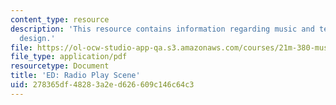```yaml
---
content_type: resource
description: 'This resource contains information regarding music and technology: Sound
  design.'
file: https://ol-ocw-studio-app-qa.s3.amazonaws.com/courses/21m-380-music-and-technology-sound-design-spring-2016/278365df48283a2ed626609c146c64c3_MIT21M_380S16_assn_ed.pdf
file_type: application/pdf
resourcetype: Document
title: 'ED: Radio Play Scene'
uid: 278365df-4828-3a2e-d626-609c146c64c3
---
```

